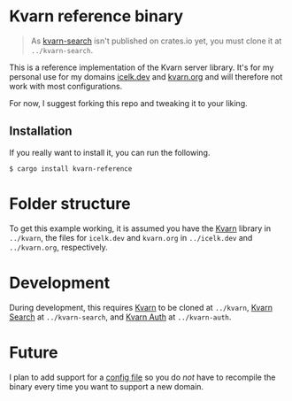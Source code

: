 # Kvarn reference binary

> As [kvarn-search](https://github.com/Icelk/kvarn-search) isn't published on crates.io yet, you must clone it at `../kvarn-search`.

This is a reference implementation of the Kvarn server library.
It's for my personal use for my domains [icelk.dev](https://icelk.dev/) and [kvarn.org](https://kvarn.org/)
and will therefore not work with most configurations.

For now, I suggest forking this repo and tweaking it to your liking.

## Installation

If you really want to install it, you can run the following.

```shell
$ cargo install kvarn-reference
```

# Folder structure

To get this example working, it is assumed you have the [Kvarn](https://github.com/Icelk/kvarn) library in `../kvarn`,
the files for `icelk.dev` and `kvarn.org` in `../icelk.dev` and `../kvarn.org`, respectively.

# Development

During development, this requires [Kvarn](https://github.com/Icelk/kvarn) to be cloned at `../kvarn`, [Kvarn Search](https://github.com/Icelk/kvarn-search) at `../kvarn-search`, and [Kvarn Auth](https://github.com/Icelk/kvarn-auth) at `../kvarn-auth`.

# Future

I plan to add support for a [config file](https://kvarn.org/config.) so you do _not_ have to recompile the binary every time you want to support a new domain.
